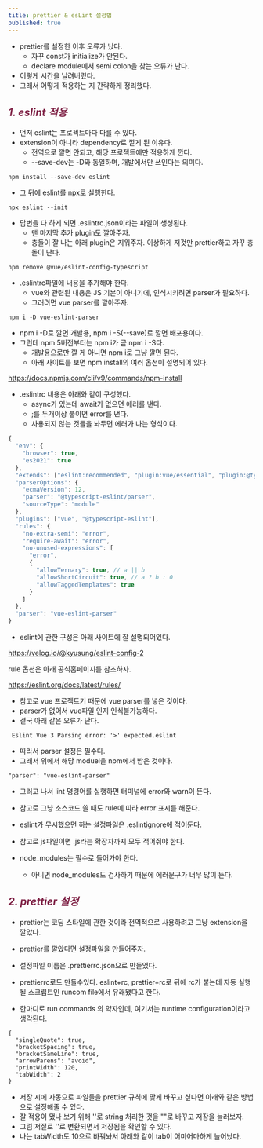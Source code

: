 ```yaml
---
title: prettier & esLint 설정법
published: true
---
```


- prettier를 설정한 이후 오류가 났다.
  - 자꾸 const가 initialize가 안된다.
  - declare module에서 semi colon을 찾는 오류가 난다.
-  이렇게 시간을 날려버렸다.
-  그래서 어떻게 적용하는 지 간략하게 정리했다. 

## <span style="color:#802548">_1. eslint 적용_</span>
- 먼저 eslint는 프로젝트마다 다를 수 있다.
- extension이 아니라 dependency로 깔게 된 이유다.
  - 전역으로 깔면 안되고, 해당 프로젝트에만 적용하게 깐다. 
  - --save-dev는 -D와 동일하며, 개발에서만 쓰인다는 의미다.
```
npm install --save-dev eslint
```
- 그 뒤에 eslint를 npx로 실행한다. 
```
npx eslint --init
```
- 답변을 다 하게 되면 .eslintrc.json이라는 파일이 생성된다. 
  - 맨 마지막 추가 plugin도 깔아주자.
  -  충돌이 잘 나는 아래 plugin은 지워주자. 이상하게 저것만 prettier하고 자꾸 충돌이 난다.
```
npm remove @vue/eslint-config-typescript
```
- .eslintrc파일에 내용을 추가해야 한다.
  - vue와 관련된 내용은 JS 기본이 아니기에, 인식시키려면 parser가 필요하다.
  - 그러려면 vue parser를 깔아주자. 
```
npm i -D vue-eslint-parser
```
- npm i -D로 깔면 개발용, npm i -S(--save)로 깔면 배포용이다. 
- 그런데 npm 5버전부터는 npm i가 곧 npm i -S다.
  - 개발용으로만 깔 게 아니면 npm i로 그냥 깔면 된다. 
  - 아래 사이트를 보면 npm install의 여러 옵션이 설명되어 있다.

https://docs.npmjs.com/cli/v9/commands/npm-install

- .eslintrc 내용은 아래와 같이 구성했다.
  - async가 있는데 await가 없으면 에러를 낸다.
  - ;를 두개이상 붙이면 error를 낸다.
  - 사용되지 않는 것들을 놔두면 에러가 나는 형식이다. 
```js
{
  "env": {
    "browser": true,
    "es2021": true
  },
  "extends": ["eslint:recommended", "plugin:vue/essential", "plugin:@typescript-eslint/recommended"],
  "parserOptions": {
    "ecmaVersion": 12,
    "parser": "@typescript-eslint/parser",
    "sourceType": "module"
  },
  "plugins": ["vue", "@typescript-eslint"],
  "rules": {
    "no-extra-semi": "error",
    "require-await": "error",
    "no-unused-expressions": [
      "error",
      {
        "allowTernary": true, // a || b
        "allowShortCircuit": true, // a ? b : 0
        "allowTaggedTemplates": true
      }
    ]
  },
  "parser": "vue-eslint-parser"
}
```
- eslint에 관한 구성은 아래 사이트에 잘 설명되어있다.

https://velog.io/@kyusung/eslint-config-2
 
rule 옵션은 아래 공식홈페이지를 참조하자.

https://eslint.org/docs/latest/rules/

- 참고로 vue 프로젝트기 때문에 vue parser를 넣은 것이다. 
- parser가 없어서 vue파일 인지 인식불가능하다.
- 결국 아래 같은 오류가 난다. 
```
 Eslint Vue 3 Parsing error: '>' expected.eslint 
```

- 따라서 parser 설정은 필수다. 
- 그래서 위에서 해당 moduel을 npm에서 받은 것이다.
```
"parser": "vue-eslint-parser"
 ```
- 그러고 나서 lint 명령어를 실행하면 터미널에 error와 warn이 뜬다. 
- 참고로 그냥 소스코드 쓸 때도 rule에 따라 error 표시를 해준다. 

- eslint가 무시했으면 하는 설정파일은 .eslintignore에 적어둔다. 
- 참고로 js파일이면 .js라는 확장자까지 모두 적어줘야 한다. 
- node_modules는 필수로 들어가야 한다. 
  - 아니면 node_modules도 검사하기 때문에 에러문구가 너무 많이 뜬다.


## <span style="color:#802548">_2. prettier 설정_</span>
- prettier는 코딩 스타일에 관한 것이라 전역적으로 사용하려고 그냥 extension을 깔았다.  

- prettier를 깔았다면 설정파일을 만들어주자. 
- 설정파일 이름은 .prettierrc.json으로 만들었다.
- prettierrc로도 만들수있다. eslint+rc, prettier+rc로 뒤에 rc가 붙는데  자동 실행될 스크립트인 runcom file에서 유래됐다고 한다.

- 한마디로 run commands 의 약자인데, 여기서는 runtime configuration이라고 생각된다. 
```
{
  "singleQuote": true,
  "bracketSpacing": true,
  "bracketSameLine": true,
  "arrowParens": "avoid",
  "printWidth": 120,
  "tabWidth": 2
}
```
- 저장 시에 자동으로 파일들을 prettier 규칙에 맞게 바꾸고 싶다면 아래와 같은 방법으로 설정해줄 수 있다.
- 잘 적용이 됐나 보기 위해 ''로 string 처리한 것을 ""로 바꾸고 저장을 눌러보자. 
- 그럼 저절로 ''로 변환되면서 저장됨을 확인할 수 있다. 
- 나는 tabWidth도 10으로 바꿔놔서 아래와 같이 tab이 어마어마하게 늘어났다. 


